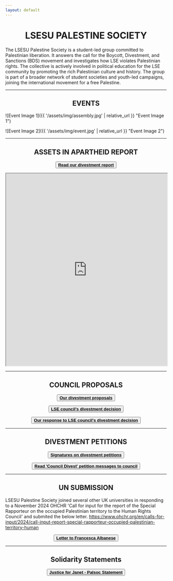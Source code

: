 ```yaml
---
layout: default
---
```

 
<h1 style="text-align: center;">LSESU PALESTINE SOCIETY</h1>

The LSESU Palestine Society is a student-led group committed to Palestinian liberation. It answers the call for the Boycott, Divestment, and Sanctions (BDS) movement and investigates how LSE violates Palestinian rights. The collective is actively involved in political education for the LSE community by promoting the rich Palestinian culture and history. The group is part of a broader network of student societies and youth-led campaigns, joining the international movement for a free Palestine.

---

<h2 style="text-align: center;">EVENTS</h2>

![Event Image 1]({{ '/assets/img/assembly.jpg' | relative_url }} "Event Image 1")

![Event Image 2]({{ '/assets/img/event.jpg' | relative_url }} "Event Image 2")

---

<h2 style="text-align: center;">ASSETS IN APARTHEID REPORT</h2>

<button style="display: block; margin: 0 auto;"><a href="https://lsepalestine.github.io/documents/LSESUPALESTINE-Assets-in-Apartheid-2024-Web.pdf" target="_blank"><strong style="color: black;">Read our divestment report</strong></a></button>

<iframe src="https://lsepalestine.github.io/documents/LSESUPALESTINE-Assets-in-Apartheid-2024-Web.pdf" width="100%" height="600px">
This browser does not support PDFs. Please download the PDF to view it: 
<a href="https://lsepalestine.github.io/documents/LSESUPALESTINE-Assets-in-Apartheid-2024-Web.pdf">Download PDF</a>.
</iframe>

---

<h2 style="text-align: center;">COUNCIL PROPOSALS</h2>

<button style="display: block; margin: 0 auto;"><a href="https://lsepalestine.github.io/documents/Divestment from Egregious Activities – Proposals for Council.pdf" target="_blank"><strong style="color: black;">Our divestment proposals</strong></a></button>

<button style="display: block; margin: 0 auto;"><a href="https://lsepalestine.github.io/documents/lse_council_response_to_calls_for_divestment_july24.pdf" target="_blank"><strong style="color: black;">LSE council's divestment decision</strong></a></button>

<button style="display: block; margin: 0 auto;"><a href="https://lsepalestine.github.io/documents/DivestmentResponse-Statement.pdf" target="_blank"><strong style="color: black;">Our response to LSE council's divestment decision</strong></a></button>

---

<h2 style="text-align: center;">DIVESTMENT PETITIONS</h2>

<button style="display: block; margin: 0 auto;"><a href="https://lsepalestine.github.io/documents/divestmentpetitions.pdf" target="_blank"><strong style="color: black;">Signatures on divestment petitions</strong></a></button>

<button style="display: block; margin: 0 auto;"><a href="https://lsepalestine.github.io/documents/Messages to Council.pdf" target="_blank"><strong style="color: black;">Read 'Council Divest' petition messages to council</strong></a></button>

---

<h2 style="text-align: center;">UN SUBMISSION</h2>

LSESU Palestine Society joined several other UK universities in responding to a November 2024 OHCHR 'Call for input for the report of the Special Rapporteur on the occupied Palestinian territory to the Human Rights Council' and submited the below letter. 
https://www.ohchr.org/en/calls-for-input/2024/call-input-report-special-rapporteur-occupied-palestinian-territory-human

<button style="display: block; margin: 0 auto;"><a href="https://lsepalestine.github.io/documents/Letter to Francesca Albanese.pdf" target="_blank"><strong style="color: black;">Letter to Francesca Albanese</strong></a></button>

---

<h2 style="text-align: center;">Solidarity Statements</h2>

<button style="display: block; margin: 0 auto;"><a href="https://lsepalestine.github.io/documents/PalSocLetterJusticeforJanet.pdf" target="_blank"><strong style="color: black;">Justice for Janet - Palsoc Statement</strong></a></button>

